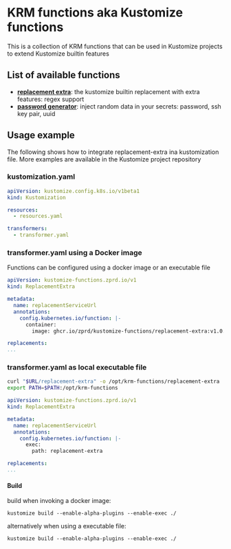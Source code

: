 # KRM functions aka Kustomize functions

This is a collection of KRM functions that can be used in Kustomize projects to extend Kustomize builtin features

## List of available functions

* **[replacement extra](./replacement-extra/README.md)**: the kustomize builtin replacement with extra features: regex support
* **[password generator](./password-generator/README.md)**: inject random data in your secrets: password, ssh key pair, uuid

## Usage example

The following shows how to integrate replacement-extra ina kustomization file.
More examples are available in the Kustomize project repository

### kustomization.yaml
```yaml
apiVersion: kustomize.config.k8s.io/v1beta1
kind: Kustomization

resources:
  - resources.yaml

transformers:
  - transformer.yaml
```


### transformer.yaml using a Docker image
Functions can be configured using a docker image or an executable file

```yaml
apiVersion: kustomize-functions.zprd.io/v1
kind: ReplacementExtra

metadata:
  name: replacementServiceUrl
  annotations:
    config.kubernetes.io/function: |-
      container:
        image: ghcr.io/zprd/kustomize-functions/replacement-extra:v1.0.0

replacements:
...
```

### transformer.yaml as local executable file
```sh
curl "$URL/replacement-extra" -o /opt/krm-functions/replacement-extra
export PATH=$PATH:/opt/krm-functions
```

```yaml
apiVersion: kustomize-functions.zprd.io/v1
kind: ReplacementExtra

metadata:
  name: replacementServiceUrl
  annotations:
    config.kubernetes.io/function: |-
      exec:
        path: replacement-extra

replacements:
...
```

#### Build
build when invoking a docker image:

    kustomize build --enable-alpha-plugins --enable-exec ./

alternatively when using a executable file:

    kustomize build --enable-alpha-plugins --enable-exec ./
